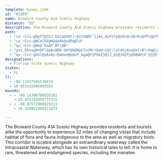 ```yaml
---
template: byway.jade
id: "81355"
name: Broward County A1A Scenic Highway
distance: "32"
description: The Broward County A1A Scenic Highway provides residents and tourists alike the opportunity to experience 32 miles of changing vistas that include habitat of flora and fauna indigenous to the area as well as migratory birds.
path: 
  - "co_~Czi~gNpTf@|EJ`GGza@t@t]~@zId@RF`[jAx_AzFzTp@zOr@~GDrKz@fPv@pTRrLy@jBErrAfGfGPz_@tBbRr@fCHbAI~FuA|De@"
  - "co_~Czi~gNCeCGk@Wa@aAk@u@Pq@l@"
  - "qu_~Czc~gNk@`DxAP`BF|@B"
  - "gxs_DhxvgNnDFlSpAv@RA`GHf@b@NpCCnJMrr@a@~C@j\\zCdVjAxe@xCrB?rHq@|AJdFv@jH`@p^E`BDvNxAtCPtw@r@xEr@nEdAtNxEx@l@p@~@jElIhGbMnClA|EB|KQ|Ae@pAgA~AKnVDdEFlOjChFl@xg@`FdB~@jBdCtArA`Bl@nB^xR`B~G?lZ|@dc@DjDDtBLzW~CdGdA~xAdRjaArEjXxAjIj@RLbGXnJrAjUzFvDj@p^dCfWrA|PzAdGPxId@dKJta@EPSlDCbEg@`B?|Jl@xWdCbJ`Bnj@vC^Rdv@dAnMZrAXxBdA|B`CxAjAhFrAlFx@nKBbHe@fGIpBSbCg@fCMbGr@h@E~M~@bBTvBv@|@j@dPzL|ATnIX~CX|A\\vB`ApA|@fCxCFf@lAzDR~DCnJ|@pfAh@dcAha@k@`ZYnCDdO_A`e@uGz[aF`FWrHJlE`@bH~AnGfCvFvDtAfAbDfDtHtKLb@|N~RtFdDlFjAfCTzp@e@?aCO{AK{GcCe{CK_@GcI"
  - "qu_~Czc~gNSl@yBxAs~@aDee@e@oF_Aga@Y}FQeE}@}J_G}@]k@Ty@bBWH}O`@{@SYQiAmBg@_@aAMeARi@AqE[WGmAgA[MmEWyA[qBNk@?"
designations: 
  - Florida State Scenic Highway
states: 
  - FL
ll: 
  - -80.11437505576419
  - 26.053142806095593
bounds: 
  - - -80.14386700026182
    - 25.975240999772325
  - - -80.07572900029311
    - 26.320841000311873

---
```


The Broward County A1A Scenic Highway provides residents and tourists alike the opportunity to experience 32 miles of changing vistas that include habitat of flora and fauna indigenous to the area as well as migratory birds.  This corridor is located alongside an extraordinary waterway called the Intracoastal Waterway, which has its own historical tales to tell.  It is home to rare, threatened and endangered species, including the manatee.